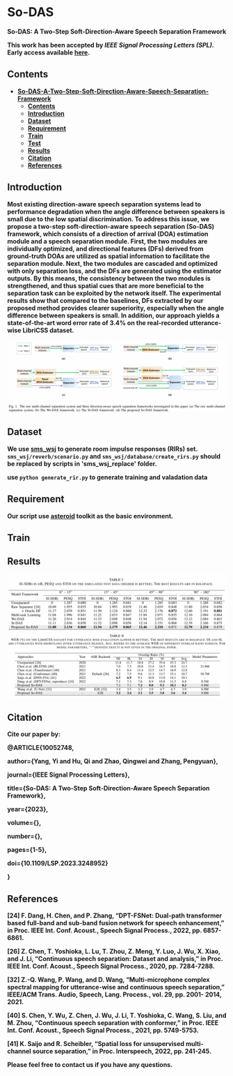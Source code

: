 # So-DAS
**So-DAS: A Two-Step Soft-Direction-Aware Speech Separation Framework**

**This work has been accepted by *IEEE Signal Processing Letters (SPL).*  Early access available [here][Paper].**

## Contents 
* **[So-DAS-A-Two-Step-Soft-Direction-Aware-Speech-Separation-Framework](#so-das-a-two-step-soft-direction-aware-speech-separation-framework)**
  * **[Contents](#contents)**
  * **[Introduction](#introduction)**
  * **[Dataset](#dataset)**
  * **[Requirement](#requirement)**
  * **[Train](#train)**
  * **[Test](#test)**
  * **[Results](#results)**
  * **[Citation](#citation)**
  * **[References](#references)**

## Introduction
**Most existing direction-aware speech separation systems lead to performance degradation when the angle difference between speakers is small due to the low spatial discrimination. To address this issue, we propose a two-step soft-direction-aware speech separation (So-DAS) framework, which consists of a direction of arrival (DOA) estimation module and a speech separation module. First, the two modules are individually optimized, and directional features (DFs) derived from ground-truth DOAs are utilized as spatial information to facilitate the separation module. Next, the two modules are cascaded and optimized with only separation loss, and the DFs are generated using the estimator outputs. By this means, the consistency between the two modules is strengthened, and thus spatial cues that are more beneficial to the separation task can be exploited by the network itself. The experimental results show that compared to the baselines, DFs extracted by our proposed method provides clearer superiority, especially when the angle difference between speakers is small. In addition, our approach yields a state-of-the-art word error rate of 3.4% on the real-recorded utterance-wise LibriCSS dataset.**

![image](https://github.com/yangyi0818/So-DAS/blob/main/figures/framework.png)

## Dataset
**We use [sms_wsj][sms_wsj] to generate room impulse responses (RIRs) set. ```sms_wsj/reverb/scenario.py``` and ```sms_wsj/database/create_rirs.py``` should be replaced by scripts in 'sms_wsj_replace' folder.**

**use ```python generate_rir.py``` to generate training and valadation data**

## Requirement
**Our script use [asteroid][asteroid] toolkit as the basic environment.**

## Train

## Results

![image](https://github.com/yangyi0818/So-DAS/blob/main/figures/table1.png)
![image](https://github.com/yangyi0818/So-DAS/blob/main/figures/table2.png)

## Citation
**Cite our paper by:** 

**@ARTICLE{10052748,**

  **author={Yang, Yi and Hu, Qi and Zhao, Qingwei and Zhang, Pengyuan},**
  
  **journal={IEEE Signal Processing Letters},**
  
  **title={So-DAS: A Two-Step Soft-Direction-Aware Speech Separation Framework},**
  
  **year={2023},**
  
  **volume={},**
  
  **number={},**
  
  **pages={1-5},**
  
  **doi={10.1109/LSP.2023.3248952}**
  
**}**

## References

**[24] F. Dang, H. Chen, and P. Zhang, “DPT-FSNet: Dual-path transformer based full-band and sub-band fusion network for speech enhancement,” in Proc. IEEE Int. Conf. Acoust., Speech Signal Process., 2022, pp. 6857-6861.**

**[26] Z. Chen, T. Yoshioka, L. Lu, T. Zhou, Z. Meng, Y. Luo, J. Wu, X. Xiao, and J. Li, “Continuous speech separation: Dataset and analysis,” in Proc. IEEE Int. Conf. Acoust., Speech Signal Process., 2020, pp. 7284-7288.**

**[32] Z.-Q. Wang, P. Wang, and D. Wang, “Multi-microphone complex spectral mapping for utterance-wise and continuous speech separation,” IEEE/ACM Trans. Audio, Speech, Lang. Process., vol. 29, pp. 2001- 2014, 2021.**

**[40] S. Chen, Y. Wu, Z. Chen, J. Wu, J. Li, T. Yoshioka, C. Wang, S. Liu, and M. Zhou, “Continuous speech separation with conformer,” in Proc. IEEE Int. Conf. Acoust., Speech Signal Process., 2021, pp. 5749-5753.**

**[41] K. Saijo and R. Scheibler, “Spatial loss for unsupervised multi-channel source separation,” in Proc. Interspeech, 2022, pp. 241-245.**

**Please feel free to contact us if you have any questions.**
  
[Paper]: https://ieeexplore.ieee.org/abstract/document/10052748
[sms_wsj]: https://github.com/fgnt/sms_wsj
[asteroid]: https://github.com/asteroid-team/asteroid
